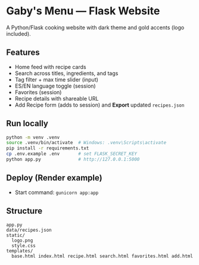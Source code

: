 # Gaby's Menu — Flask Website

A Python/Flask cooking website with dark theme and gold accents (logo included).

## Features
- Home feed with recipe cards
- Search across titles, ingredients, and tags
- Tag filter + max time slider (input)
- ES/EN language toggle (session)
- Favorites (session)
- Recipe details with shareable URL
- Add Recipe form (adds to session) and **Export** updated `recipes.json`

## Run locally
```bash
python -m venv .venv
source .venv/bin/activate  # Windows: .venv\Scripts\activate
pip install -r requirements.txt
cp .env.example .env       # set FLASK_SECRET_KEY
python app.py              # http://127.0.0.1:5000
```

## Deploy (Render example)
- Start command: `gunicorn app:app`

## Structure
```
app.py
data/recipes.json
static/
  logo.png
  style.css
templates/
  base.html index.html recipe.html search.html favorites.html add.html
```

